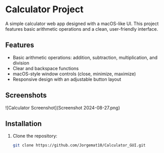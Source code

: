 # Calculator Project

A simple calculator web app designed with a macOS-like UI. This project features basic arithmetic operations and a clean, user-friendly interface.

## Features
- Basic arithmetic operations: addition, subtraction, multiplication, and division
- Clear and backspace functions
- macOS-style window controls (close, minimize, maximize)
- Responsive design with an adjustable button layout

## Screenshots
![Calculator Screenshot](Screenshot 2024-08-27.png)

## Installation

1. Clone the repository:
   ```bash
   git clone https://github.com/Jorgemat10/Calculator_GUI.git
